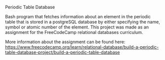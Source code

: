 Periodic Table Database

Bash program that fetches information about an element in the periodic table that is stored in a postgreSQL database by either specifying the name, symbol or atomic number of the element.
This project was made as an assignment for the FreeCodeCamp relational databases curriculum.

More information about the assignment can be found here:
https://www.freecodecamp.org/learn/relational-database/build-a-periodic-table-database-project/build-a-periodic-table-database
